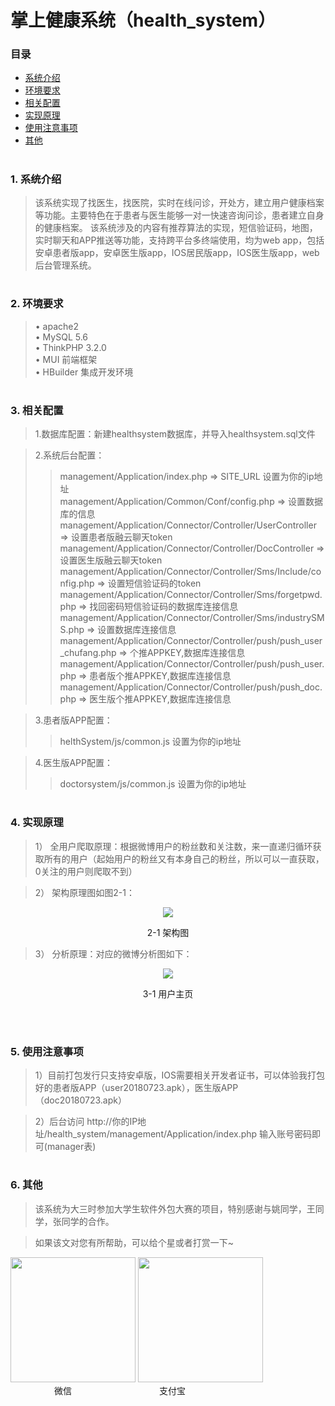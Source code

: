 # 掌上健康系统（health_system）
### 目录 
<ul>
  <li><a href="#introduce">系统介绍</a></li>
  <li><a href="#system">环境要求</a></li>
  <li><a href="#use">相关配置</a></li>
  <li><a href="#theory">实现原理</a></li>
  <li><a href="#example">使用注意事项</a></li>
  <li><a href="#other">其他</a></li>
</ul>

#
### <div id="introduce"/>1. 系统介绍</div>
> 该系统实现了找医生，找医院，实时在线问诊，开处方，建立用户健康档案等功能。主要特色在于患者与医生能够一对一快速咨询问诊，患者建立自身的健康档案。 该系统涉及的内容有推荐算法的实现，短信验证码，地图，实时聊天和APP推送等功能，支持跨平台多终端使用，均为web app，包括安卓患者版app，安卓医生版app，IOS居民版app，IOS医生版app，web后台管理系统。<br/>

#
### <div id="system"/>2. 环境要求</div>
> • apache2 <br/>
> • MySQL 5.6 <br/>
> • ThinkPHP 3.2.0 <br/>
> • MUI 前端框架 <br/>
> • HBuilder 集成开发环境 <br/>

#
### <div id="use"/>3. 相关配置</div>
> 1.数据库配置：新建healthsystem数据库，并导入healthsystem.sql文件<br/>

> 2.系统后台配置：<br/>
>> management/Application/index.php => SITE_URL 设置为你的ip地址<br/>
>> management/Application/Common/Conf/config.php =>  设置数据库的信息<br/>
>> management/Application/Connector/Controller/UserController => 设置患者版融云聊天token<br/>
>> management/Application/Connector/Controller/DocController =>  设置医生版融云聊天token<br/>
>> management/Application/Connector/Controller/Sms/Include/config.php => 设置短信验证码的token<br/>
>> management/Application/Connector/Controller/Sms/forgetpwd.php =>  找回密码短信验证码的数据库连接信息<br/>
>> management/Application/Connector/Controller/Sms/industrySMS.php =>  设置数据库连接信息<br/>
>> management/Application/Connector/Controller/push/push_user_chufang.php =>  个推APPKEY,数据库连接信息<br/>
>> management/Application/Connector/Controller/push/push_user.php =>   患者版个推APPKEY,数据库连接信息<br/>
>> management/Application/Connector/Controller/push/push_doc.php =>   医生版个推APPKEY,数据库连接信息<br/>

> 3.患者版APP配置：<br/>
>> helthSystem/js/common.js 设置为你的ip地址<br/>

> 4.医生版APP配置：<br/>
>> doctorsystem/js/common.js 设置为你的ip地址<br/>

#
### <div id="theory"/>4. 实现原理</div>
> 1） 全用户爬取原理：根据微博用户的粉丝数和关注数，来一直递归循环获取所有的用户（起始用户的粉丝又有本身自己的粉丝，所以可以一直获取，0关注的用户则爬取不到）

> 2） 架构原理图如图2-1：<br/>
<p align="center">
      <img src="https://github.com/knighthhh/outil/blob/master/images/weibo_user_info/theory.png"/><p align="center">2-1 架构图</p>
</p>
      
> 3） 分析原理：对应的微博分析图如下：
<p align="center">
  <img src="https://github.com/knighthhh/outil/blob/master/images/weibo_user_info/profile.jpg"/><p align="center">3-1 用户主页</p><br/>
</p>

#
### <div id="example"/>5. 使用注意事项</div>
> 1）目前打包发行只支持安卓版，IOS需要相关开发者证书，可以体验我打包好的患者版APP（user20180723.apk），医生版APP（doc20180723.apk）<br/>

> 2）后台访问 http://你的IP地址/health_system/management/Application/index.php 输入账号密码即可(manager表)



#
### <div id="other"/>6. 其他</div>
> 该系统为大三时参加大学生软件外包大赛的项目，特别感谢与姚同学，王同学，张同学的合作。 <br/>

> 如果该文对您有所帮助，可以给个星或者打赏一下~ <br/>
<div>
  <div>
     <img width="200px" height="200px" src="http://hhhgo.cn/img/wechatimg.jpg"/>
     <img width="200px" height="200px" src="http://hhhgo.cn/img/alipayimg.jpg"/> 
  </div>
  <div>
     　　　　　微信　　　　　　　　　　支付宝
  </div>
</div>
